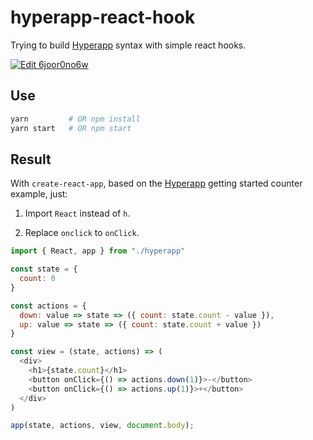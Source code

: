 # hyperapp-react-hook

Trying to build [Hyperapp](https://github.com/jorgebucaran/hyperapp) syntax with simple react hooks.

[![Edit 6joor0no6w](https://codesandbox.io/static/img/play-codesandbox.svg)](https://codesandbox.io/s/6joor0no6w)

## Use

```bash
yarn         # OR npm install
yarn start   # OR npm start
```

## Result

With `create-react-app`, based on the [Hyperapp](https://github.com/jorgebucaran/hyperapp#getting-started)
getting started counter example, just:

1. Import `React` instead of `h`.

2. Replace `onclick` to `onClick`.

```javascript
import { React, app } from "./hyperapp"

const state = {
  count: 0
}

const actions = {
  down: value => state => ({ count: state.count - value }),
  up: value => state => ({ count: state.count + value })
}

const view = (state, actions) => (
  <div>
    <h1>{state.count}</h1>
    <button onClick={() => actions.down(1)}>-</button>
    <button onClick={() => actions.up(1)}>+</button>
  </div>
)

app(state, actions, view, document.body);
```

